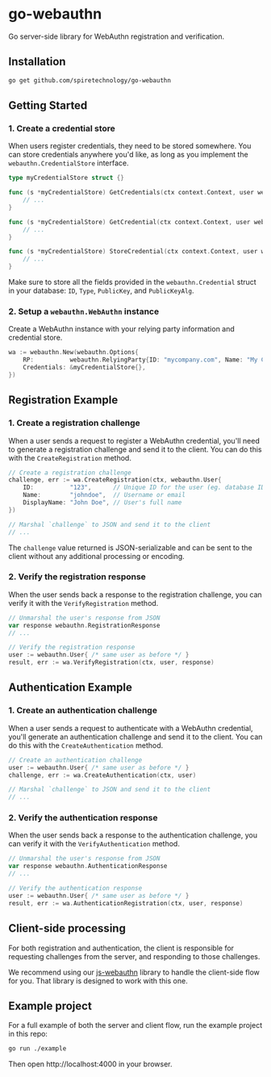 # go-webauthn

Go server-side library for WebAuthn registration and verification.

## Installation

```bash
go get github.com/spiretechnology/go-webauthn
```

## Getting Started

### 1. Create a credential store

When users register credentials, they need to be stored somewhere. You can store credentials anywhere you'd like, as long as you implement the `webauthn.CredentialStore` interface.

```go
type myCredentialStore struct {}

func (s *myCredentialStore) GetCredentials(ctx context.Context, user webauthn.User) ([]webauthn.Credential, error) {
    // ...
}

func (s *myCredentialStore) GetCredential(ctx context.Context, user webauthn.User, credentialID []byte) (*webauthn.Credential, error) {
    // ...
}

func (s *myCredentialStore) StoreCredential(ctx context.Context, user webauthn.User, credential webauthn.Credential, meta webauthn.CredentialMeta) error {
    // ...
}
```

Make sure to store all the fields provided in the `webauthn.Credential` struct in your database: `ID`, `Type`, `PublicKey`, and `PublicKeyAlg`.

### 2. Setup a `webauthn.WebAuthn` instance

Create a WebAuthn instance with your relying party information and credential store.

```go
wa := webauthn.New(webauthn.Options{
    RP:          webauthn.RelyingParty{ID: "mycompany.com", Name: "My Company"},
    Credentials: &myCredentialStore{},
})
```

## Registration Example

### 1. Create a registration challenge

When a user sends a request to register a WebAuthn credential, you'll need to generate a registration challenge and send it to the client. You can do this with the `CreateRegistration` method.

```go
// Create a registration challenge
challenge, err := wa.CreateRegistration(ctx, webauthn.User{
    ID:          "123",      // Unique ID for the user (eg. database ID)
    Name:        "johndoe",  // Username or email
    DisplayName: "John Doe", // User's full name
})

// Marshal `challenge` to JSON and send it to the client
// ...
```

The `challenge` value returned is JSON-serializable and can be sent to the client without any additional processing or encoding.

### 2. Verify the registration response

When the user sends back a response to the registration challenge, you can verify it with the `VerifyRegistration` method.

```go
// Unmarshal the user's response from JSON
var response webauthn.RegistrationResponse
// ...

// Verify the registration response
user := webauthn.User{ /* same user as before */ }
result, err := wa.VerifyRegistration(ctx, user, response)
```

## Authentication Example

### 1. Create an authentication challenge

When a user sends a request to authenticate with a WebAuthn credential, you'll generate an authentication challenge and send it to the client. You can do this with the `CreateAuthentication` method.

```go
// Create an authentication challenge
user := webauthn.User{ /* same user as before */ }
challenge, err := wa.CreateAuthentication(ctx, user)

// Marshal `challenge` to JSON and send it to the client
// ...
```

### 2. Verify the authentication response

When the user sends back a response to the authentication challenge, you can verify it with the `VerifyAuthentication` method.

```go
// Unmarshal the user's response from JSON
var response webauthn.AuthenticationResponse
// ...

// Verify the authentication response
user := webauthn.User{ /* same user as before */ }
result, err := wa.AuthenticationRegistration(ctx, user, response)
```

## Client-side processing

For both registration and authentication, the client is responsible for requesting challenges from the server, and responding to those challenges.

We recommend using our [js-webauthn](https://github.com/spiretechnology/js-webauthn) library to handle the client-side flow for you. That library is designed to work with this one.

## Example project

For a full example of both the server and client flow, run the example project in this repo:

```sh
go run ./example
```

Then open http://localhost:4000 in your browser.
